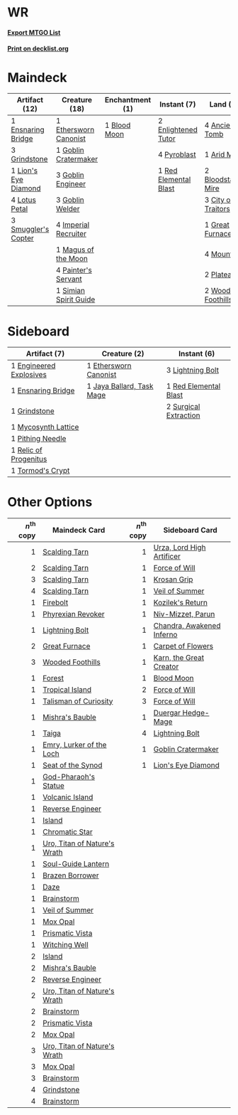 # WR

#### [Export MTGO List](../collection/WR/WR.txt)
#### [Print on decklist.org](http://decklist.org/?deckmain=4%09Ancient%20Tomb%0A1%09Arid%20Mesa%0A1%09Blood%20Moon%0A2%09Bloodstained%20Mire%0A3%09City%20of%20Traitors%0A2%09Enlightened%20Tutor%0A1%09Ensnaring%20Bridge%0A1%09Ethersworn%20Canonist%0A1%09Goblin%20Cratermaker%0A3%09Goblin%20Engineer%0A3%09Goblin%20Welder%0A1%09Great%20Furnace%0A3%09Grindstone%0A4%09Imperial%20Recruiter%0A3%09Karn,%20the%20Great%20Creator%0A1%09Lion's%20Eye%20Diamond%0A4%09Lotus%20Petal%0A1%09Magus%20of%20the%20Moon%0A4%09Mountain%0A4%09Painter's%20Servant%0A2%09Plateau%0A4%09Pyroblast%0A1%09Red%20Elemental%20Blast%0A1%09Simian%20Spirit%20Guide%0A3%09Smuggler's%20Copter%0A2%09Wooded%20Foothills&deckside=1%09Engineered%20Explosives%0A1%09Ensnaring%20Bridge%0A1%09Ethersworn%20Canonist%0A1%09Grindstone%0A1%09Jaya%20Ballard,%20Task%20Mage%0A3%09Lightning%20Bolt%0A1%09Mycosynth%20Lattice%0A1%09Pithing%20Needle%0A1%09Red%20Elemental%20Blast%0A1%09Relic%20of%20Progenitus%0A2%09Surgical%20Extraction%0A1%09Tormod's%20Crypt)
# Maindeck

|                                        Artifact (12)                                         |                                         Creature (18)                                          |                                   Enchantment (1)                                    |                                         Instant (7)                                         |                                          Land (19)                                           |                                          Planeswalker (3)                                          |
|----------------------------------------------------------------------------------------------|------------------------------------------------------------------------------------------------|--------------------------------------------------------------------------------------|---------------------------------------------------------------------------------------------|----------------------------------------------------------------------------------------------|----------------------------------------------------------------------------------------------------|
|1 [Ensnaring Bridge](http://gatherer.wizards.com/Pages/Card/Details.aspx?multiverseid=15866)  |1 [Ethersworn Canonist](http://gatherer.wizards.com/Pages/Card/Details.aspx?multiverseid=174931)|1 [Blood Moon](http://gatherer.wizards.com/Pages/Card/Details.aspx?multiverseid=45386)|2 [Enlightened Tutor](http://gatherer.wizards.com/Pages/Card/Details.aspx?multiverseid=15355)|4 [Ancient Tomb](http://gatherer.wizards.com/Pages/Card/Details.aspx?multiverseid=409567)     |3 [Karn, the Great Creator](http://gatherer.wizards.com/Pages/Card/Details.aspx?multiverseid=460928)|
|3 [Grindstone](http://gatherer.wizards.com/Pages/Card/Details.aspx?multiverseid=425810)       |1 [Goblin Cratermaker](http://gatherer.wizards.com/Pages/Card/Details.aspx?multiverseid=452853) |                                                                                      |4 [Pyroblast](http://gatherer.wizards.com/Pages/Card/Details.aspx?multiverseid=4083)         |1 [Arid Mesa](http://gatherer.wizards.com/Pages/Card/Details.aspx?multiverseid=405092)        |                                                                                                    |
|1 [Lion's Eye Diamond](http://gatherer.wizards.com/Pages/Card/Details.aspx?multiverseid=3255) |3 [Goblin Engineer](http://gatherer.wizards.com/Pages/Card/Details.aspx?multiverseid=464077)    |                                                                                      |1 [Red Elemental Blast](http://gatherer.wizards.com/Pages/Card/Details.aspx?multiverseid=814)|2 [Bloodstained Mire](http://gatherer.wizards.com/Pages/Card/Details.aspx?multiverseid=405094)|                                                                                                    |
|4 [Lotus Petal](http://gatherer.wizards.com/Pages/Card/Details.aspx?multiverseid=420602)      |3 [Goblin Welder](http://gatherer.wizards.com/Pages/Card/Details.aspx?multiverseid=389537)      |                                                                                      |                                                                                             |3 [City of Traitors](http://gatherer.wizards.com/Pages/Card/Details.aspx?multiverseid=6168)   |                                                                                                    |
|3 [Smuggler's Copter](http://gatherer.wizards.com/Pages/Card/Details.aspx?multiverseid=417808)|4 [Imperial Recruiter](http://gatherer.wizards.com/Pages/Card/Details.aspx?multiverseid=442125) |                                                                                      |                                                                                             |1 [Great Furnace](http://gatherer.wizards.com/Pages/Card/Details.aspx?multiverseid=389542)    |                                                                                                    |
|                                                                                              |1 [Magus of the Moon](http://gatherer.wizards.com/Pages/Card/Details.aspx?multiverseid=136152)  |                                                                                      |                                                                                             |4 [Mountain](http://gatherer.wizards.com/Pages/Card/Details.aspx?multiverseid=439859)         |                                                                                                    |
|                                                                                              |4 [Painter's Servant](http://gatherer.wizards.com/Pages/Card/Details.aspx?multiverseid=420607)  |                                                                                      |                                                                                             |2 [Plateau](http://gatherer.wizards.com/Pages/Card/Details.aspx?multiverseid=880)             |                                                                                                    |
|                                                                                              |1 [Simian Spirit Guide](http://gatherer.wizards.com/Pages/Card/Details.aspx?multiverseid=442137)|                                                                                      |                                                                                             |2 [Wooded Foothills](http://gatherer.wizards.com/Pages/Card/Details.aspx?multiverseid=405116) |                                                                                                    |


# Sideboard

|                                          Artifact (7)                                           |                                            Creature (2)                                            |                                          Instant (6)                                           |
|-------------------------------------------------------------------------------------------------|----------------------------------------------------------------------------------------------------|------------------------------------------------------------------------------------------------|
|1 [Engineered Explosives](http://gatherer.wizards.com/Pages/Card/Details.aspx?multiverseid=50139)|1 [Ethersworn Canonist](http://gatherer.wizards.com/Pages/Card/Details.aspx?multiverseid=174931)    |3 [Lightning Bolt](http://gatherer.wizards.com/Pages/Card/Details.aspx?multiverseid=806)        |
|1 [Ensnaring Bridge](http://gatherer.wizards.com/Pages/Card/Details.aspx?multiverseid=15866)     |1 [Jaya Ballard, Task Mage](http://gatherer.wizards.com/Pages/Card/Details.aspx?multiverseid=234707)|1 [Red Elemental Blast](http://gatherer.wizards.com/Pages/Card/Details.aspx?multiverseid=814)   |
|1 [Grindstone](http://gatherer.wizards.com/Pages/Card/Details.aspx?multiverseid=425810)          |                                                                                                    |2 [Surgical Extraction](http://gatherer.wizards.com/Pages/Card/Details.aspx?multiverseid=397706)|
|1 [Mycosynth Lattice](http://gatherer.wizards.com/Pages/Card/Details.aspx?multiverseid=446209)   |                                                                                                    |                                                                                                |
|1 [Pithing Needle](http://gatherer.wizards.com/Pages/Card/Details.aspx?multiverseid=129526)      |                                                                                                    |                                                                                                |
|1 [Relic of Progenitus](http://gatherer.wizards.com/Pages/Card/Details.aspx?multiverseid=174824) |                                                                                                    |                                                                                                |
|1 [Tormod's Crypt](http://gatherer.wizards.com/Pages/Card/Details.aspx?multiverseid=389723)      |                                                                                                    |                                                                                                |


# Other Options

|*n*<sup>th</sup> copy|                                             Maindeck Card                                             |*n*<sup>th</sup> copy|                                           Sideboard Card                                           |
|--------------------:|-------------------------------------------------------------------------------------------------------|--------------------:|----------------------------------------------------------------------------------------------------|
|                    1|[Scalding Tarn](http://gatherer.wizards.com/Pages/Card/Details.aspx?multiverseid=405107)               |                    1|[Urza, Lord High Artificer](http://gatherer.wizards.com/Pages/Card/Details.aspx?multiverseid=464024)|
|                    2|[Scalding Tarn](http://gatherer.wizards.com/Pages/Card/Details.aspx?multiverseid=405107)               |                    1|[Force of Will](http://gatherer.wizards.com/Pages/Card/Details.aspx?multiverseid=3107)              |
|                    3|[Scalding Tarn](http://gatherer.wizards.com/Pages/Card/Details.aspx?multiverseid=405107)               |                    1|[Krosan Grip](http://gatherer.wizards.com/Pages/Card/Details.aspx?multiverseid=376394)              |
|                    4|[Scalding Tarn](http://gatherer.wizards.com/Pages/Card/Details.aspx?multiverseid=405107)               |                    1|[Veil of Summer](http://gatherer.wizards.com/Pages/Card/Details.aspx?multiverseid=466952)           |
|                    1|[Firebolt](http://gatherer.wizards.com/Pages/Card/Details.aspx?multiverseid=189236)                    |                    1|[Kozilek's Return](http://gatherer.wizards.com/Pages/Card/Details.aspx?multiverseid=407608)         |
|                    1|[Phyrexian Revoker](http://gatherer.wizards.com/Pages/Card/Details.aspx?multiverseid=383343)           |                    1|[Niv-Mizzet, Parun](http://gatherer.wizards.com/Pages/Card/Details.aspx?multiverseid=452942)        |
|                    1|[Lightning Bolt](http://gatherer.wizards.com/Pages/Card/Details.aspx?multiverseid=806)                 |                    1|[Chandra, Awakened Inferno](http://gatherer.wizards.com/Pages/Card/Details.aspx?multiverseid=466881)|
|                    2|[Great Furnace](http://gatherer.wizards.com/Pages/Card/Details.aspx?multiverseid=389542)               |                    1|[Carpet of Flowers](http://gatherer.wizards.com/Pages/Card/Details.aspx?multiverseid=5858)          |
|                    3|[Wooded Foothills](http://gatherer.wizards.com/Pages/Card/Details.aspx?multiverseid=405116)            |                    1|[Karn, the Great Creator](http://gatherer.wizards.com/Pages/Card/Details.aspx?multiverseid=460928)  |
|                    1|[Forest](http://gatherer.wizards.com/Pages/Card/Details.aspx?multiverseid=439860)                      |                    1|[Blood Moon](http://gatherer.wizards.com/Pages/Card/Details.aspx?multiverseid=45386)                |
|                    1|[Tropical Island](http://gatherer.wizards.com/Pages/Card/Details.aspx?multiverseid=884)                |                    2|[Force of Will](http://gatherer.wizards.com/Pages/Card/Details.aspx?multiverseid=3107)              |
|                    1|[Talisman of Curiosity](http://gatherer.wizards.com/Pages/Card/Details.aspx?multiverseid=464181)       |                    3|[Force of Will](http://gatherer.wizards.com/Pages/Card/Details.aspx?multiverseid=3107)              |
|                    1|[Mishra's Bauble](http://gatherer.wizards.com/Pages/Card/Details.aspx?multiverseid=122122)             |                    1|[Duergar Hedge-Mage](http://gatherer.wizards.com/Pages/Card/Details.aspx?multiverseid=430419)       |
|                    1|[Taiga](http://gatherer.wizards.com/Pages/Card/Details.aspx?multiverseid=883)                          |                    4|[Lightning Bolt](http://gatherer.wizards.com/Pages/Card/Details.aspx?multiverseid=806)              |
|                    1|[Emry, Lurker of the Loch](http://gatherer.wizards.com/Pages/Card/Details.aspx?multiverseid=473005)    |                    1|[Goblin Cratermaker](http://gatherer.wizards.com/Pages/Card/Details.aspx?multiverseid=452853)       |
|                    1|[Seat of the Synod](http://gatherer.wizards.com/Pages/Card/Details.aspx?multiverseid=420940)           |                    1|[Lion's Eye Diamond](http://gatherer.wizards.com/Pages/Card/Details.aspx?multiverseid=3255)         |
|                    1|[God-Pharaoh's Statue](http://gatherer.wizards.com/Pages/Card/Details.aspx?multiverseid=461165)        |                     |                                                                                                    |
|                    1|[Volcanic Island](http://gatherer.wizards.com/Pages/Card/Details.aspx?multiverseid=887)                |                     |                                                                                                    |
|                    1|[Reverse Engineer](http://gatherer.wizards.com/Pages/Card/Details.aspx?multiverseid=423709)            |                     |                                                                                                    |
|                    1|[Island](http://gatherer.wizards.com/Pages/Card/Details.aspx?multiverseid=439857)                      |                     |                                                                                                    |
|                    1|[Chromatic Star](http://gatherer.wizards.com/Pages/Card/Details.aspx?multiverseid=135279)              |                     |                                                                                                    |
|                    1|[Uro, Titan of Nature's Wrath](http://gatherer.wizards.com/Pages/Card/Details.aspx?multiverseid=476480)|                     |                                                                                                    |
|                    1|[Soul-Guide Lantern](http://gatherer.wizards.com/Pages/Card/Details.aspx?multiverseid=476488)          |                     |                                                                                                    |
|                    1|[Brazen Borrower](http://gatherer.wizards.com/Pages/Card/Details.aspx?multiverseid=473001)             |                     |                                                                                                    |
|                    1|[Daze](http://gatherer.wizards.com/Pages/Card/Details.aspx?multiverseid=189255)                        |                     |                                                                                                    |
|                    1|[Brainstorm](http://gatherer.wizards.com/Pages/Card/Details.aspx?multiverseid=3897)                    |                     |                                                                                                    |
|                    1|[Veil of Summer](http://gatherer.wizards.com/Pages/Card/Details.aspx?multiverseid=466952)              |                     |                                                                                                    |
|                    1|[Mox Opal](http://gatherer.wizards.com/Pages/Card/Details.aspx?multiverseid=397719)                    |                     |                                                                                                    |
|                    1|[Prismatic Vista](http://gatherer.wizards.com/Pages/Card/Details.aspx?multiverseid=464193)             |                     |                                                                                                    |
|                    1|[Witching Well](http://gatherer.wizards.com/Pages/Card/Details.aspx?multiverseid=473036)               |                     |                                                                                                    |
|                    2|[Island](http://gatherer.wizards.com/Pages/Card/Details.aspx?multiverseid=439857)                      |                     |                                                                                                    |
|                    2|[Mishra's Bauble](http://gatherer.wizards.com/Pages/Card/Details.aspx?multiverseid=122122)             |                     |                                                                                                    |
|                    2|[Reverse Engineer](http://gatherer.wizards.com/Pages/Card/Details.aspx?multiverseid=423709)            |                     |                                                                                                    |
|                    2|[Uro, Titan of Nature's Wrath](http://gatherer.wizards.com/Pages/Card/Details.aspx?multiverseid=476480)|                     |                                                                                                    |
|                    2|[Brainstorm](http://gatherer.wizards.com/Pages/Card/Details.aspx?multiverseid=3897)                    |                     |                                                                                                    |
|                    2|[Prismatic Vista](http://gatherer.wizards.com/Pages/Card/Details.aspx?multiverseid=464193)             |                     |                                                                                                    |
|                    2|[Mox Opal](http://gatherer.wizards.com/Pages/Card/Details.aspx?multiverseid=397719)                    |                     |                                                                                                    |
|                    3|[Uro, Titan of Nature's Wrath](http://gatherer.wizards.com/Pages/Card/Details.aspx?multiverseid=476480)|                     |                                                                                                    |
|                    3|[Mox Opal](http://gatherer.wizards.com/Pages/Card/Details.aspx?multiverseid=397719)                    |                     |                                                                                                    |
|                    3|[Brainstorm](http://gatherer.wizards.com/Pages/Card/Details.aspx?multiverseid=3897)                    |                     |                                                                                                    |
|                    4|[Grindstone](http://gatherer.wizards.com/Pages/Card/Details.aspx?multiverseid=425810)                  |                     |                                                                                                    |
|                    4|[Brainstorm](http://gatherer.wizards.com/Pages/Card/Details.aspx?multiverseid=3897)                    |                     |                                                                                                    |

